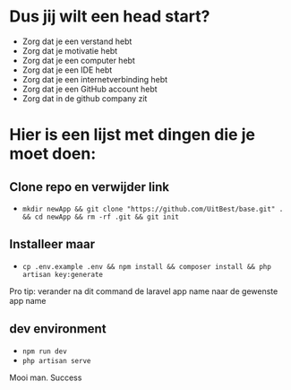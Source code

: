 # Dus jij wilt een head start?
- Zorg dat je een verstand hebt
- Zorg dat je motivatie hebt
- Zorg dat je een computer hebt
- Zorg dat je een IDE hebt
- Zorg dat je een internetverbinding hebt
- Zorg dat je een GitHub account hebt
- Zorg dat in de github company zit

# Hier is een lijst met dingen die je moet doen:
## Clone repo en verwijder link
- ```mkdir newApp && git clone "https://github.com/UitBest/base.git" . && cd newApp && rm -rf .git && git init```

## Installeer maar
- ```cp .env.example .env && npm install && composer install && php artisan key:generate```

Pro tip: verander na dit command de laravel app name naar de gewenste app name

## dev environment
- ```npm run dev```
- ```php artisan serve```

Mooi man. Success
